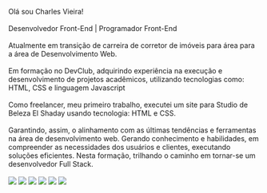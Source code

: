 Olá sou Charles Vieira!
<br>
<br>
Desenvolvedor Front-End | Programador Front-End
<br>
<br>
Atualmente em transição de carreira de corretor de imóveis para área  para a área de Desenvolvimento Web.
<br>
<br>
Em formação no DevClub, adquirindo experiência na execução e desenvolvimento de projetos acadêmicos, utilizando tecnologias como: HTML, CSS e linguagem Javascript
<br>
<br>
Como freelancer, meu primeiro trabalho, executei um site para Studio de Beleza El Shaday usando tecnologia: HTML e CSS.
<br>
<br>
Garantindo, assim, o alinhamento com as últimas tendências e ferramentas na área de desenvolvimento web. Gerando conhecimento e habilidades, em compreender as necessidades dos usuários e clientes, executando soluções eficientes. Nesta formação, trilhando o caminho em tornar-se um desenvolvedor Full Stack.
<br>
<br>
<img src="https://img.shields.io/badge/HTML-239120?style=for-the-badge&logo=html5&logoColor=white">
<img src="https://img.shields.io/badge/CSS-239120?&style=for-the-badge&logo=css3&logoColor=white">
<img src="https://img.shields.io/badge/JavaScript-F7DF1E?style=for-the-badge&logo=javascript&logoColor=black">
<a href="https://www.linkedin.com/in/charles-vieira-9895aa304/"> <img src="https://img.shields.io/badge/LinkedIn-0077B5?style=for-the-badge&logo=linkedin&logoColor=white"></a> 
<a href="https://www.github.com/vieiracharles"> <img src="https://img.shields.io/badge/GitHub-100000?style=for-the-badge&logo=github&logoColor=whit"></a>
<img src="https://img.shields.io/badge/WhatsApp-25D366?style=for-the-badge&logo=whatsapp&logoColor=white">
